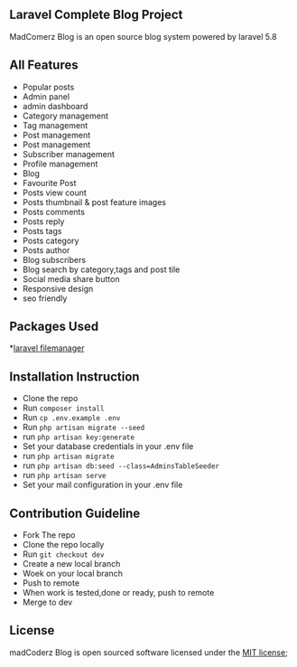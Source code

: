 ## Laravel Complete Blog Project


MadComerz Blog is an open source blog system powered by laravel 5.8

##  All Features
* Popular posts
* Admin panel
* admin dashboard
* Category management
* Tag management
* Post management
* Post management
* Subscriber management
* Profile management
* Blog
* Favourite Post
* Posts view count
* Posts thumbnail & post feature images
* Posts comments
* Posts reply
* Posts tags
* Posts category
* Posts author
* Blog subscribers
* Blog search by category,tags and post tile
* Social media share button
* Responsive design
* seo friendly
##  Packages Used
*[laravel filemanager](https://unisharp.github.io/laravel-filemanager/)
##  Installation Instruction

* Clone the repo
* Run `composer install`
* Run `cp .env.example .env`
* Run `php artisan migrate --seed`
* run `php artisan key:generate`
* Set your database credentials in your .env file
* run `php artisan migrate`
* run `php artisan db:seed --class=AdminsTableSeeder`
* run `php artisan serve`
* Set your mail configuration in your .env file
## Contribution Guideline

* Fork The repo 
* Clone the repo locally
* Run `git checkout dev`
* Create a new local branch
* Woek on your local branch
* Push to remote
* When work is tested,done or ready, push to remote
* Merge to dev

## License

madCoderz Blog is open sourced software licensed under the [MIT license](https://opensourse.org/licenses/MIT);